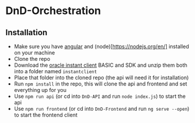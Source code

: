 # DnD-Orchestration

## Installation
* Make sure you have [angular](https://angularjs.org/) and (node)[https://nodejs.org/en/] installed on your machine
* Clone the repo
* Download the [oracle instant client](http://www.oracle.com/technetwork/database/features/instant-client/index-097480.html) BASIC and SDK and unzip them both into a folder named `instantclient`
* Place that folder into the cloned repo (the api will need it for installation)
* Run `npm install` in the repo, this will clone the api and frontend and set everything up for you
* Use `npm run api` (or cd into `DnD-API` and run `node index.js`) to start the api
* Use `npm run frontend` (or cd into `DnD-Frontend` and run `ng serve --open`) to start the frontend client

